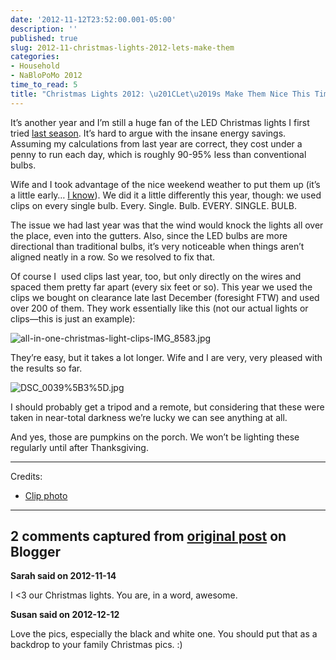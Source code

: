 ```yaml
---
date: '2012-11-12T23:52:00.001-05:00'
description: ''
published: true
slug: 2012-11-christmas-lights-2012-lets-make-them
categories:
- Household
- NaBloPoMo 2012
time_to_read: 5
title: "Christmas Lights 2012: \u201CLet\u2019s Make Them Nice This Time\u201D"
---
```



It’s another year and I’m still a huge fan of the LED Christmas lights I first tried [last season](../2011/2011-11-leds-are-awesome.html). It’s hard to argue with the insane energy savings. Assuming my calculations from last year are correct, they cost under a penny to run each day, which is roughly 90-95% less than conventional bulbs.

Wife and I took advantage of the nice weekend weather to put them up (it’s a little early… [I know](http://footedjammies.blogspot.com/2012/11/we-are-best-neighbors.html)). We did it a little differently this year, though: we used clips on every single bulb. Every. Single. Bulb. EVERY. SINGLE. BULB.

The issue we had last year was that the wind would knock the lights all over the place, even into the gutters. Also, since the LED bulbs are more directional than traditional bulbs, it’s very noticeable when things aren’t aligned neatly in a row. So we resolved to fix that.

Of course I&#160; used clips last year, too, but only directly on the wires and spaced them pretty far apart (every six feet or so). This year we used the clips we bought on clearance late last December (foresight FTW) and used over 200 of them. They work essentially like this (not our actual lights or clips—this is just an example):

![all-in-one-christmas-light-clips-IMG_8583.jpg](all-in-one-christmas-light-clips-IMG_8583.jpg)

They’re easy, but it takes a lot longer. Wife and I are very, very pleased with the results so far. 

![DSC_0039%5B3%5D.jpg](DSC_0039%5B3%5D.jpg)

I should probably get a tripod and a remote, but considering that these were taken in near-total darkness we’re lucky we can see anything at all.

And yes, those are pumpkins on the porch. We won’t be lighting these regularly until after Thanksgiving.  <hr />

Credits:  <ul>   <li>[Clip photo](http://www.christmaslightsetc.com/pages/Hanging-Christmas-Lights.htm)</li> </ul>

---

## 2 comments captured from [original post](https://blog.wassupy.com/2012/11/christmas-lights-2012-lets-make-them.html) on Blogger

**Sarah said on 2012-11-14**

I &lt;3 our Christmas lights.  You are, in a word, awesome.

**Susan said on 2012-12-12**

Love the pics, especially the black and white one. You should put that as a backdrop to your family Christmas pics. :)


